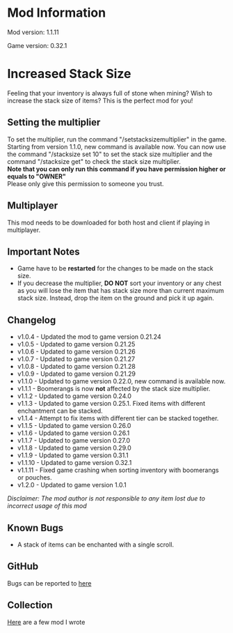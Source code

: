 # Mod Information

Mod version: 1.1.11

Game version: 0.32.1

# Increased Stack Size

Feeling that your inventory is always full of stone when mining?
Wish to increase the stack size of items?
This is the perfect mod for you!

## Setting the multiplier

To set the multiplier, run the command "/setstacksizemultiplier" in the game.\
Starting from version 1.1.0, new command is available now.
You can now use the command "/stacksize set 10" to set the stack size multiplier
and the command "/stacksize get" to check the stack size multiplier.\
**Note that you can only run this command if you have permission higher or equals to "OWNER"**\
Please only give this permission to someone you trust.

## Multiplayer

This mod needs to be downloaded for both host and client if playing in multiplayer.

## Important Notes

- Game have to be **restarted** for the changes to be made on the stack size.
- If you decrease the multiplier, **DO NOT** sort your inventory or any chest as you will lose the item that has stack
  size more than current maximum stack size.
  Instead, drop the item on the ground and pick it up again.

## Changelog

- v1.0.4 - Updated the mod to game version 0.21.24
- v1.0.5 - Updated to game version 0.21.25
- v1.0.6 - Updated to game version 0.21.26
- v1.0.7 - Updated to game version 0.21.27
- v1.0.8 - Updated to game version 0.21.28
- v1.0.9 - Updated to game version 0.21.29
- v1.1.0 - Updated to game version 0.22.0, new command is available now.
- v1.1.1 - Boomerangs is now **not** affected by the stack size multiplier.
- v1.1.2 - Updated to game version 0.24.0
- v1.1.3 - Updated to game version 0.25.1. Fixed items with different enchantment can be stacked.
- v1.1.4 - Attempt to fix items with different tier can be stacked together.
- v1.1.5 - Updated to game version 0.26.0
- v1.1.6 - Updated to game version 0.26.1
- v1.1.7 - Updated to game version 0.27.0
- v1.1.8 - Updated to game version 0.29.0
- v1.1.9 - Updated to game version 0.31.1
- v1.1.10 - Updated to game version 0.32.1
- v1.1.11 - Fixed game crashing when sorting inventory with boomerangs or pouches.
- v1.2.0 - Updated to game version 1.0.1

_Disclaimer: The mod author is not responsible to any item lost due to incorrect usage of this mod_

## Known Bugs

- A stack of items can be enchanted with a single scroll.

## GitHub

Bugs can be reported to [here](https://github.com/dianchia/IncreasedStackSize/issues)

## Collection

[Here](https://steamcommunity.com/sharedfiles/filedetails/?id=2830016047) are a few mod I wrote
